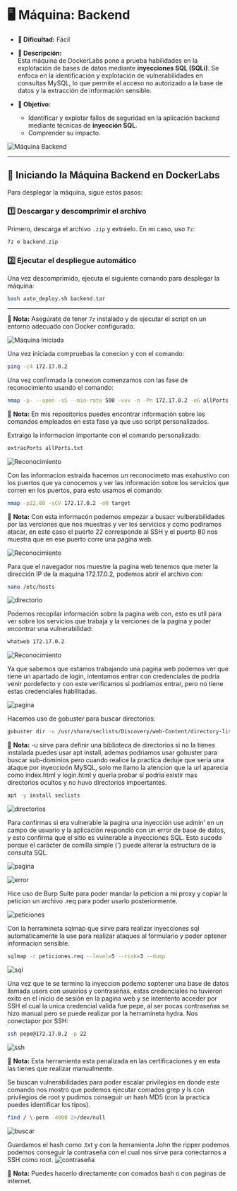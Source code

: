 # 🖥️ **Máquina: Backend**  
- **🔹 Dificultad:** Fácil  
- **📌 Descripción:**  
  Esta máquina de DockerLabs pone a prueba habilidades en la explotación de bases de datos mediante **inyecciones SQL (SQLi)**. Se enfoca en la identificación y explotación de vulnerabilidades en consultas MySQL, lo que permite el acceso no autorizado a la base de datos y la extracción de información sensible.  

- **🎯 Objetivo:**  
  - Identificar y explotar fallos de seguridad en la aplicación backend mediante técnicas de **inyección SQL**.  
  - Comprender su impacto.  

![Máquina Backend](/Backend/Images/Maquina.png)

---

## 🚀 **Iniciando la Máquina Backend en DockerLabs**  

Para desplegar la máquina, sigue estos pasos:  

### 1️⃣ **Descargar y descomprimir el archivo**  
Primero, descarga el archivo `.zip` y extráelo. En mi caso, uso `7z`:  

```bash
7z e backend.zip
```

### 2️⃣ **Ejecutar el despliegue automático**  
Una vez descomprimido, ejecuta el siguiente comando para desplegar la máquina:  

```bash
bash auto_deploy.sh backend.tar
```

---

📌 **Nota:** Asegúrate de tener `7z` instalado y de ejecutar el script en un entorno adecuado con Docker configurado.  

![Máquina Iniciada](/Backend/Images/inicio.jpeg)

Una vez iniciada compruebas la conecion y con el comando:
```bash
ping -c4 172.17.0.2
```
Una vez confirmada la conexion comenzamos con las fase de reconocimiento usando el comando:
```bash
nmap -p- --open -sS --min-rate 500 -vvv -n -Pn 172.17.0.2 -oG allPorts.txt
```
📌 **Nota:** En mis repositorios puedes encontrar información sobre los comandos empleados en esta fase ya que uso script personalizados.

Extraigo la informacion importante con el comando personalizado:
```bash
extracPorts allPorts.txt
```
![Reconocimiento](/Backend/Images/escaneo.jpeg)

Con las informacion estraida hacemos un reconocimeto mas exahustivo con los puertos que ya conocemos y ver las información sobre los servicios que corren en los puertos, para esto usamos el comando:
```bash
nmap -p22,80 -sCV 172.17.0.2 -oN target
```
📌 **Nota:** Con esta informacón podemos empezar a busacr vulberabilidades por las verciones que nos muestras y ver los servicios y como podiramos atacar, en este caso el puerto 22 corresponde al SSH y el puertp 80 nos muestra que en ese puerto corre una pagina web.

![Reconocimiento](/Backend/Images/puertos.jpeg)

Para que el navegador nos muestre la pagina web tenemos que meter la dirección IP de la maquina 172.17.0.2, podemos abrir el archivo con:
```bash
nano /etc/hosts
```
![directorio](/Backend/Images/etchost.jpeg)

Podemos recopilar información sobre la pagina web con, esto es util para ver sobre los servicios que trabaja y la verciones de la pagina y poder encontrar una vulnerabilidad:
```bash
whatweb 172.17.0.2
```
![Reconocimiento](/Backend/Images/whatweb.jpeg)

Ya que sabemos que estamos trabajando una pagina web podemos ver que tiene un apartado de login, intentamos entrar con credenciales de podria venir pordefecto y con este verificamos si podriamos entrar, pero no tiene estas credenciales habilitadas.

![pagina](/Backend/Images/pruebas.jpeg)

Hacemos uso de gobuster para buscar directorios:
```bash
gobuster dir -u /usr/share/seclists/Discovery/web-Content/directory-list-2.3-medium.txt -t 20 -add-slash -b '403,404 -x php,html,txt
```
📌 **Nota:** -u sirve para definir una biblioteca de directorios si no la tienes instalada puedes usar apt install, ademas podriamos usar gobuster para buscar sub-dominios pero cuando realice la practica deduje que seria una ataque por inyeccioón MySQL, solo me llamo la atencion que la url aparecia como index.html y login.html y queria probar si podria existir mas directorios ocultos y no huvo directorios impoertantes.
```bash
apt -y install seclists
```

![directorios](/Backend/Images/directorios.jpeg)

Para confirmas si era vulnerable la pagina una inyección use admin' en un campo de usuario y la aplicación respondio con un error de base de datos, y esto confirma que el sitio es vulnerable a inyecciones SQL. Esto sucede porque el carácter de comilla simple (') puede alterar la estructura de la consulta SQL.

![pagina](/Backend/Images/pagina.jpeg)

![error](/Backend/Images/sql.jpeg)

Hice uso de Burp Suite para poder mandar la peticion a mi proxy y copiar la peticion un archivo .req para poder usarlo posteriormente.

![peticiones](/Backend/Images/peticion.jpeg)

Con la herramineta sqlmap que sirve para realizar inyecciones sql automaticamente la use para realizar ataques al formulario y poder optener informacion sensible.
```bash
sqlmap -r peticiones.req --level=5 --risk=3 --dump 
```
![sql](/Backend/Images/sqlmap.jpeg)

Una vez que te se termino la inyeccion podemo soptener una base de datos llamada users con usuarios y contraseñas, estas credenciales no tuvieron exito en el inicio de sesión en la pagina web y se intentento acceder por SSH el cual la unica credencial valida fue pepe, al ser pocas contraseñas se hizo manual pero se puede realizar por la herramineta hydra.
Nos conectapor por SSH:
```bash
ssh pepe@172.17.0.2 -p 22
```
![ssh](/Backend/Images/conectarssh.jpeg)

📌 **Nota:** Esta herramienta esta penalizada en las certificaciones y en esta las tienes que realizar manualmente.

Se buscan vulnerabilidades para poder escalar privilegios en donde este comando nos mostro que podemos ejecutar comados grep y ls con privilegios de root y pudimos conseguir un hash MD5 (con la practica puedes identificar los tipos). 
```bash
find / \-perm -4000 2>/dev/null
```
![buscar](/Backend/Images/Buscar.jpeg)

Guardamos el hash como .txt y con la herramienta John the ripper podemos podemos conseguir la contraseña con el cual nos sirve para conectarnos a SSH como root.
![contraseña](/Backend/Images/ContraseñaRoot.jpeg)

📌 **Nota:** Puedes hacerlo directamente con comados bash o con paginas de internet.

